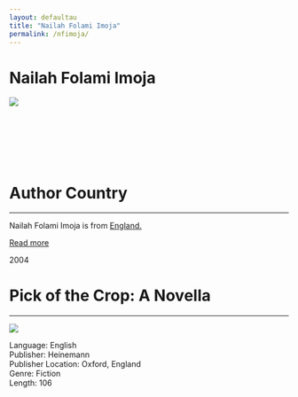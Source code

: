 ```yaml
---
layout: defaultau
title: "Nailah Folami Imoja"
permalink: /nfimoja/
---
```

<!-- partial:index.partial.html -->
<div class="content">
    <h1>Nailah Folami Imoja</h1>
    <div class="quote">
        <div><img src="https://www.bocaslitfest.com/wp-content/uploads/2021/02/Nailah-PS1.jpg" class="logo"></div>
    </div>
    <div class="timeline">
        <div style="padding-bottom:100px;"></div>
        <div class="block">
            <div class="date right"><p class="right"></p></div>
            <div class="dot"></div>
            <div class="left first">
            <div class="author_country">
                <h1>Author Country</h1><hr>
          <div class="aclocation">   <p>Nailah Folami Imoja is from <a href="http://localhost:4000/11">England.</a></p></div>
              <div class="acreadmore">   <a href="#" target="_blank">Read more</a></div>
            </div>
            </div>
        </div>
        <div class="block">
            <div class="date left"><p class="left">2004</p></div>
            <div class="dot"></div>
            <div class="right">
                <h1>Pick of the Crop: A Novella</h1><hr>
                <p><img src="https://i.gr-assets.com/images/S/compressed.photo.goodreads.com/books/1356456199l/5638597.jpg"></p>
                <p>
                Language: English<br>
                Publisher: Heinemann<br>
                Publisher Location: Oxford, England<br>
                Genre: Fiction<br>
                Length: 106<br>
                </p>
            </div>
        </div>


</div>
<!-- partial -->
  <script src='https://cdnjs.cloudflare.com/ajax/libs/jquery/3.1.1/jquery.min.js'></script><script  src="assets/js/authorscript.js"></script>
